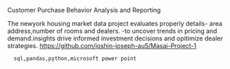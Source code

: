 Customer Purchase Behavior Analysis and Reporting

The newyork housing market data project evaluates properly details- area address,number of rooms and dealers.
      -to uncover trends in pricing and demand.insights drive informed investment decisions and opitimize dealer strategies.
      https://github.com/joshin-joseph-au5/Masai-Project-1
     
      sql,pandas,python,microsoft power point
